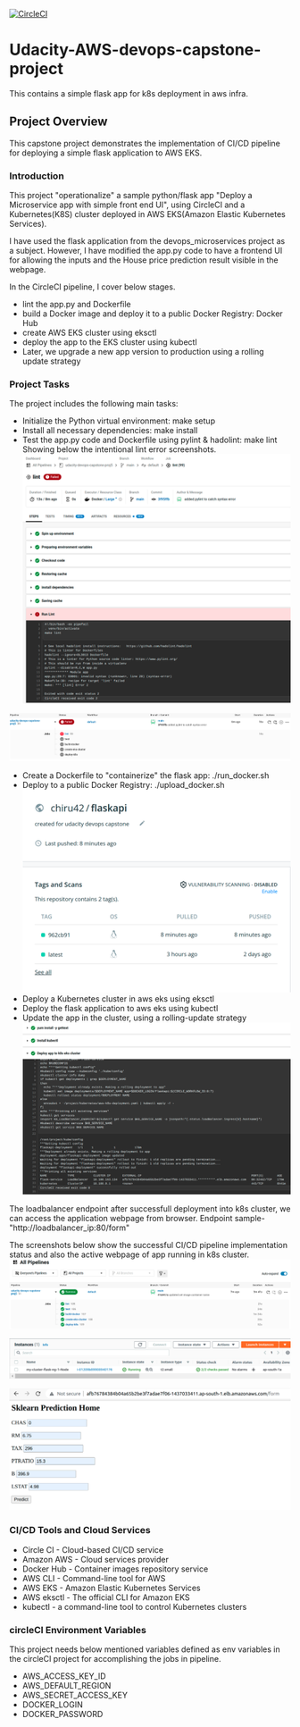 [![CircleCI](https://circleci.com/gh/chiru42/udacity-devops-capstone-proj5/tree/main.svg?style=svg)](https://circleci.com/gh/chiru42/udacity-devops-capstone-proj5/tree/main)
# Udacity-AWS-devops-capstone-project
This contains a simple flask app for k8s deployment in aws infra.

## Project Overview
This capstone project demonstrates the implementation of CI/CD pipeline for deploying a simple flask application to AWS EKS.

### Introduction
This project "operationalize" a sample python/flask app "Deploy a Microservice app with simple front end UI", using CircleCI and a Kubernetes(K8S) cluster deployed in AWS EKS(Amazon Elastic Kubernetes Services).

I have used the flask application from the devops_microservices project as a subject. However, I have modified the app.py code to have a frontend UI for allowing the inputs and the House price prediction result visible in the webpage.

In the CircleCI pipeline, I cover below stages.
 - lint the app.py and Dockerfile
 - build a Docker image and deploy it to a public Docker Registry: Docker Hub
 - create AWS EKS cluster using eksctl
 - deploy the app to the EKS cluster using kubectl
 - Later, we upgrade a new app version to production using a rolling update strategy

### Project Tasks
The project includes the following main tasks:

- Initialize the Python virtual environment: make setup
- Install all necessary dependencies: make install
- Test the app.py code and Dockerfile using pylint & hadolint: make lint
Showing below the intentional lint error screenshots.
![Lint error screenshot.](lint_error.png)

![Lint error pipeline screenshot.](lint_error_pipeline.png)
- Create a Dockerfile to "containerize" the flask app: ./run_docker.sh
- Deploy to a public Docker Registry: ./upload_docker.sh
![Successful upload to docker hub from circleci job.](docker_hub_repo.png)
- Deploy a Kubernetes cluster in aws eks using eksctl
- Deploy the flask application to aws eks using kubectl
- Update the app in the cluster, using a rolling-update strategy
![Successful rolling deployment into k8s from circleci job.](RollingDeployment_jobSuccess.png)

The loadbalancer endpoint after successfull deployment into k8s cluster, we can access the application webpage from browser.
Endpoint sample-
"http://loadbalancer_ip:80/form"

The screenshots below show the successful CI/CD pipeline implementation status and also the active webpage of app running in k8s cluster.
![Successful CI/CD pipeline status.](CIpipeline_success.png)

![Active EC2 instance status image.](aws-ec2-instance.png)

![Active webpage running on k8s cluster.](success_webpage.png)

### CI/CD Tools and Cloud Services
- Circle CI - Cloud-based CI/CD service
- Amazon AWS - Cloud services provider
- Docker Hub - Container images repository service
- AWS CLI - Command-line tool for AWS
- AWS EKS - Amazon Elastic Kubernetes Services
- AWS eksctl - The official CLI for Amazon EKS
- kubectl - a command-line tool to control Kubernetes clusters

### circleCI Environment Variables
This project needs below mentioned variables defined as env variables in the circleCI project for accomplishing the jobs in pipeline.

- AWS_ACCESS_KEY_ID
- AWS_DEFAULT_REGION
- AWS_SECRET_ACCESS_KEY
- DOCKER_LOGIN
- DOCKER_PASSWORD

